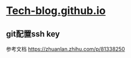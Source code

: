 # [Tech-blog.github.io](https://xiaoke2015.github.io/Tech-blog.github.io)

## git配置ssh key

参考文档 https://zhuanlan.zhihu.com/p/81338250